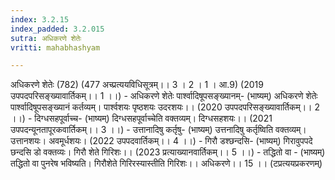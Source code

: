```yaml
---
index: 3.2.15
index_padded: 3.2.015
sutra: अधिकरणे शेतेः
vritti: mahabhashyam

---
```

 अधिकरणे शेतेः (782) (477 अच्प्रत्ययविधिसूत्रम्।। 3 । 2 । 1 । आ.9) (2019 उपपदपरिसङ्ख्यावार्तिकम्।। 1 ।।) - अधिकरणे शेतेः पार्श्वादिषूपसङ्ख्यानम्- (भाष्यम्) अधिकरणे शेतेः पार्श्वादिषूपसङ्ख्यानं कर्तव्यम्। पार्श्वशयः पृष्ठशयः उदरशयः।। (2020 उपपदपरिसङ्ख्यावार्तिकम्।। 2 ।।) - दिग्धसहपूर्वाच्च- (भाष्यम्) दिग्धसहपूर्वाच्चेति वक्तव्यम्। दिग्धसहशयः।। (2021 उपपदन्यूनतापूरकवार्तिकम्।। 3 ।।) - उत्तानादिषु कर्तृषु- (भाष्यम्) उत्तनादिषु कर्तृष्विति वक्तव्यम्। उत्तानशयः। अवमूर्धशयः। (2022 उपपदवार्तिकम्।। 4 ।।) - गिरौ डश्छन्दसि- (भाष्यम्) गिरावुपपदे छन्दसि डो वक्तव्यः। गिरौ शेते गिरिशः।। (2023 प्रत्याख्यानवार्तिकम्।। 5 ।।) - तद्धितो वा - (भाष्यम्) तद्धितो वा पुनरेष भविष्यति। गिरौशेते गिरिरस्यास्तीति गिरिशः।। अधिकरणे।। 15 ।। (टप्रत्ययप्रकरणम्) 
